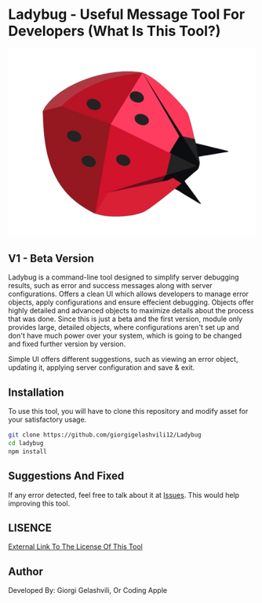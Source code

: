 # Ladybug - Useful Message Tool For Developers (What Is This Tool?)
![ladybug](./md-assets/ladybug.png)
## V1 - Beta Version
Ladybug is a command-line tool designed to simplify server debugging results, such as error and success messages along with server configurations. Offers a clean UI which allows developers to manage error objects, apply configurations and ensure effecient debugging. Objects offer highly detailed and advanced objects to maximize details about the process that was done. Since this is just a beta and the first version, module only provides large, detailed objects, where configurations aren't set up and don't have much power over your system, which is going to be changed and fixed further version by version.

Simple UI offers different suggestions, such as viewing an error object, updating it, applying server configuration and save & exit.

## Installation
To use this tool, you will have to clone this repository and modify asset for your satisfactory usage.
```bash
git clone https://github.com/giorgigelashvili12/Ladybug
cd ladybug
npm install
```

## Suggestions And Fixed
If any error detected, feel free to talk about it at [Issues](https://github.com/giorgigelashvili12/Ladybug/issues). This would help improving this tool.

## LISENCE
[External Link To The License Of This Tool](https://github.com/giorgigelashvili12/Ladybug/blob/main/LICENSE.txt)

## Author
Developed By: Giorgi Gelashvili, Or Coding Apple